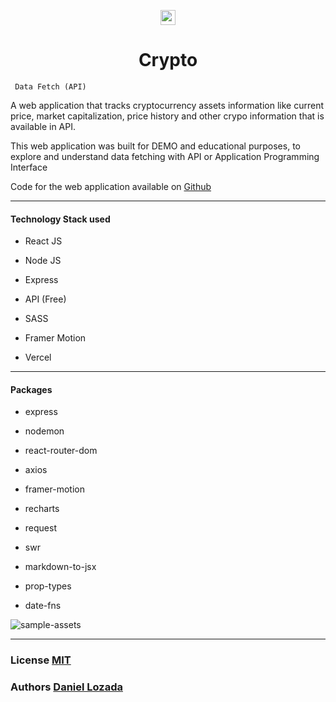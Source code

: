 <p align="center" >
  <a href="https://www.adazolhub.com">
    <img src="https://firebasestorage.googleapis.com/v0/b/djlozada.appspot.com/o/mdx%2Freadme-logo.svg?alt=media&token=1a4bad4d-0168-40be-9082-efb5fa244915" height="24"/>
  </a>

</p>
<h1 align="center"> Crypto </h1>

<p align="justify">
    <code align="jusify"> Data Fetch (API) </code>
</p>

A web application that tracks cryptocurrency assets information like current price, market capitalization, price history and other crypo information that is available in API.



This web application was built for DEMO and educational purposes, to explore and understand data fetching with API or Application Programming Interface

Code for the web application available on [Github](https://github.com/adazol123/data-fetch-api)

---

#### Technology Stack used

* React JS

* Node JS

* Express

* API (Free)

* SASS

* Framer Motion

* Vercel

--- 

#### Packages

 - express

 - nodemon

 - react-router-dom

 - axios

 - framer-motion

 - recharts

 - request

 - swr
 
 - markdown-to-jsx

 - prop-types

 - date-fns


![sample-assets](https://firebasestorage.googleapis.com/v0/b/djlozada.appspot.com/o/mdx%2Fcrypto-update-01.png?alt=media&token=9f819a8a-c4dc-4d90-b696-5979fc5f0d86)

---

### License [MIT](https://www.github.com/adazol123)

### Authors [Daniel Lozada](https://www.github.com/adazol123)
